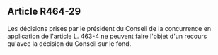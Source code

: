Article R464-29
----
Les décisions prises par le président du Conseil de la concurrence en
application de l'article L. 463-4 ne peuvent faire l'objet d'un recours qu'avec
la décision du Conseil sur le fond.
